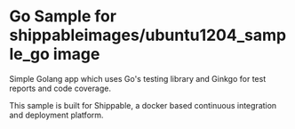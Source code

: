 Go Sample for shippableimages/ubuntu1204_sample_go image
=====================

Simple Golang app which uses Go's testing library and Ginkgo for test reports and code coverage.

This sample is built for Shippable, a docker based continuous integration and deployment platform.
